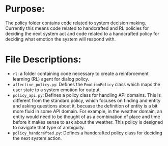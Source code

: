 # Purpose:
The policy folder contains code related to system decision making. Currently this means code related to handcrafted and RL policies for deciding the next system act and code related to a handcrafted policy for deciding what emotion the system will respond with.

# File Descriptions:
* `rl`: a folder containing code necessary to create a reinforcement learning (RL) agent for dialog policy.
* `affective_policy.py`: Defines the `EmotionPolicy` class which maps the user state to a system emotion for output.
* `policy_api.py`: Defines a policy class for handling API domains. This is different from the standard policy, which focuses on finding and entity and asking questions about it, becuase the definition of entity is a bit more fluid in some API domain. For example, in the weather domain, an entity would need to be thought of as a combination of place and time before it makes sense to ask about the weather. This policy is designed to navigate that type of ambiguity.
* `policy_handcrafted.py`: Defines a handcrafted policy class for deciding the next system action.

